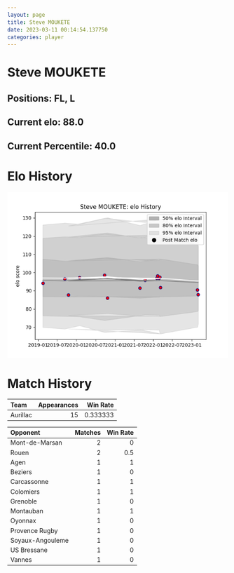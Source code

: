 ```yaml
---  
layout: page  
title: Steve MOUKETE  
date: 2023-03-11 00:14:54.137750  
categories: player  
---
```

# Steve MOUKETE

## Positions: FL, L

## Current elo: 88.0

## Current Percentile: 40.0

# Elo History


![elo history](history_SteveMOUKETE.png)
# Match History


| Team     |   Appearances |   Win Rate |
|:---------|--------------:|-----------:|
| Aurillac |            15 |   0.333333 |

| Opponent         |   Matches |   Win Rate |
|:-----------------|----------:|-----------:|
| Mont-de-Marsan   |         2 |        0   |
| Rouen            |         2 |        0.5 |
| Agen             |         1 |        1   |
| Beziers          |         1 |        0   |
| Carcassonne      |         1 |        1   |
| Colomiers        |         1 |        1   |
| Grenoble         |         1 |        0   |
| Montauban        |         1 |        1   |
| Oyonnax          |         1 |        0   |
| Provence Rugby   |         1 |        0   |
| Soyaux-Angouleme |         1 |        0   |
| US Bressane      |         1 |        0   |
| Vannes           |         1 |        0   |